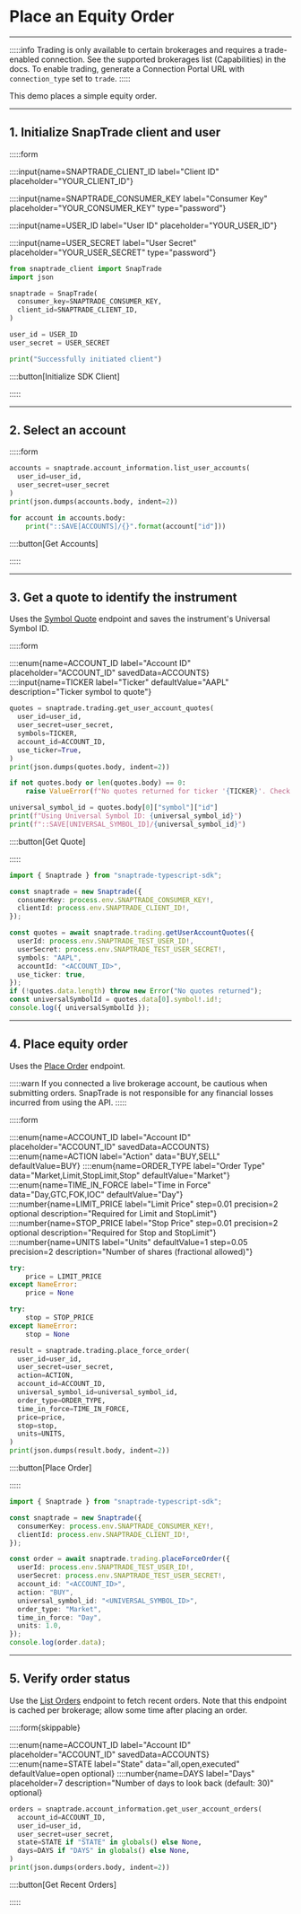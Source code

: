 # Place an Equity Order

---

:::::info
Trading is only available to certain brokerages and requires a trade-enabled connection. See the supported brokerages list (Capabilities) in the docs. To enable trading, generate a Connection Portal URL with `connection_type` set to `trade`.
:::::

This demo places a simple equity order.

---

## 1. Initialize SnapTrade client and user

:::::form

::::input{name=SNAPTRADE_CLIENT_ID label="Client ID" placeholder="YOUR_CLIENT_ID"}

::::input{name=SNAPTRADE_CONSUMER_KEY label="Consumer Key" placeholder="YOUR_CONSUMER_KEY" type="password"}

::::input{name=USER_ID label="User ID" placeholder="YOUR_USER_ID"}

::::input{name=USER_SECRET label="User Secret" placeholder="YOUR_USER_SECRET" type="password"}

```python
from snaptrade_client import SnapTrade
import json

snaptrade = SnapTrade(
  consumer_key=SNAPTRADE_CONSUMER_KEY,
  client_id=SNAPTRADE_CLIENT_ID,
)

user_id = USER_ID
user_secret = USER_SECRET

print("Successfully initiated client")
```

::::button[Initialize SDK Client]

:::::

---

## 2. Select an account

:::::form

```python
accounts = snaptrade.account_information.list_user_accounts(
  user_id=user_id,
  user_secret=user_secret
)
print(json.dumps(accounts.body, indent=2))

for account in accounts.body:
    print("::SAVE[ACCOUNTS]/{}".format(account["id"]))
```

::::button[Get Accounts]

:::::

---

## 3. Get a quote to identify the instrument

Uses the [Symbol Quote](https://docs.snaptrade.com/reference/Trading/Trading_getUserAccountQuotes) endpoint and saves the instrument's Universal Symbol ID.

:::::form

::::enum{name=ACCOUNT_ID label="Account ID" placeholder="ACCOUNT_ID" savedData=ACCOUNTS}
::::input{name=TICKER label="Ticker" defaultValue="AAPL" description="Ticker symbol to quote"}

```python
quotes = snaptrade.trading.get_user_account_quotes(
  user_id=user_id,
  user_secret=user_secret,
  symbols=TICKER,
  account_id=ACCOUNT_ID,
  use_ticker=True,
)
print(json.dumps(quotes.body, indent=2))

if not quotes.body or len(quotes.body) == 0:
    raise ValueError(f"No quotes returned for ticker '{TICKER}'. Check the symbol and try again.")

universal_symbol_id = quotes.body[0]["symbol"]["id"]
print(f"Using Universal Symbol ID: {universal_symbol_id}")
print(f"::SAVE[UNIVERSAL_SYMBOL_ID]/{universal_symbol_id}")
```

::::button[Get Quote]

:::::

```typescript
import { Snaptrade } from "snaptrade-typescript-sdk";

const snaptrade = new Snaptrade({
  consumerKey: process.env.SNAPTRADE_CONSUMER_KEY!,
  clientId: process.env.SNAPTRADE_CLIENT_ID!,
});

const quotes = await snaptrade.trading.getUserAccountQuotes({
  userId: process.env.SNAPTRADE_TEST_USER_ID!,
  userSecret: process.env.SNAPTRADE_TEST_USER_SECRET!,
  symbols: "AAPL",
  accountId: "<ACCOUNT_ID>",
  use_ticker: true,
});
if (!quotes.data.length) throw new Error("No quotes returned");
const universalSymbolId = quotes.data[0].symbol!.id!;
console.log({ universalSymbolId });
```

---

## 4. Place equity order

Uses the [Place Order](https://docs.snaptrade.com/reference/Trading/Trading_placeForceOrder) endpoint.

:::::warn
If you connected a live brokerage account, be cautious when submitting orders. SnapTrade is not responsible for any financial losses incurred from using the API.
:::::

:::::form

::::enum{name=ACCOUNT_ID label="Account ID" placeholder="ACCOUNT_ID" savedData=ACCOUNTS}
::::enum{name=ACTION label="Action" data="BUY,SELL" defaultValue=BUY}
::::enum{name=ORDER_TYPE label="Order Type" data="Market,Limit,StopLimit,Stop" defaultValue="Market"}
::::enum{name=TIME_IN_FORCE label="Time in Force" data="Day,GTC,FOK,IOC" defaultValue="Day"}
::::number{name=LIMIT_PRICE label="Limit Price" step=0.01 precision=2 optional description="Required for Limit and StopLimit"}
::::number{name=STOP_PRICE label="Stop Price" step=0.01 precision=2 optional description="Required for Stop and StopLimit"}
::::number{name=UNITS label="Units" defaultValue=1 step=0.05 precision=2 description="Number of shares (fractional allowed)"}

```python
try:
    price = LIMIT_PRICE
except NameError:
    price = None

try:
    stop = STOP_PRICE
except NameError:
    stop = None

result = snaptrade.trading.place_force_order(
  user_id=user_id,
  user_secret=user_secret,
  action=ACTION,
  account_id=ACCOUNT_ID,
  universal_symbol_id=universal_symbol_id,
  order_type=ORDER_TYPE,
  time_in_force=TIME_IN_FORCE,
  price=price,
  stop=stop,
  units=UNITS,
)
print(json.dumps(result.body, indent=2))
```

::::button[Place Order]

:::::

```typescript
import { Snaptrade } from "snaptrade-typescript-sdk";

const snaptrade = new Snaptrade({
  consumerKey: process.env.SNAPTRADE_CONSUMER_KEY!,
  clientId: process.env.SNAPTRADE_CLIENT_ID!,
});

const order = await snaptrade.trading.placeForceOrder({
  userId: process.env.SNAPTRADE_TEST_USER_ID!,
  userSecret: process.env.SNAPTRADE_TEST_USER_SECRET!,
  account_id: "<ACCOUNT_ID>",
  action: "BUY",
  universal_symbol_id: "<UNIVERSAL_SYMBOL_ID>",
  order_type: "Market",
  time_in_force: "Day",
  units: 1.0,
});
console.log(order.data);
```

---

## 5. Verify order status

Use the [List Orders](https://docs.snaptrade.com/reference/Account%20Information/AccountInformation_getUserAccountOrders) endpoint to fetch recent orders. Note that this endpoint is cached per brokerage; allow some time after placing an order.

:::::form{skippable}

::::enum{name=ACCOUNT_ID label="Account ID" placeholder="ACCOUNT_ID" savedData=ACCOUNTS}
::::enum{name=STATE label="State" data="all,open,executed" defaultValue=open optional}
::::number{name=DAYS label="Days" placeholder=7 description="Number of days to look back (default: 30)" optional}

```python
orders = snaptrade.account_information.get_user_account_orders(
  account_id=ACCOUNT_ID,
  user_id=user_id,
  user_secret=user_secret,
  state=STATE if "STATE" in globals() else None,
  days=DAYS if "DAYS" in globals() else None,
)
print(json.dumps(orders.body, indent=2))
```

::::button[Get Recent Orders]

:::::

